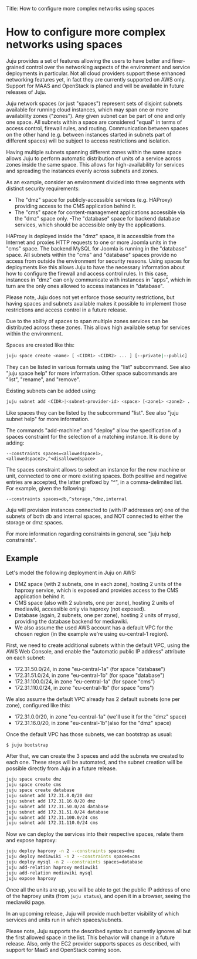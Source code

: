 Title: How to configure more complex networks using spaces

# How to configure more complex networks using spaces

Juju provides a set of features allowing the users to have better and
finer-grained control over the networking aspects of the environment
and service deployments in particular. Not all cloud providers support
these enhanced networking features yet, in fact they are currently
supported on AWS only. Support for MAAS and OpenStack is planed and
will be available in future releases of Juju.

Juju network spaces (or just "spaces") represent sets of disjoint
subnets available for running cloud instances, which may span one
or more availability zones ("zones"). Any given subnet can be part of
one and only one space. All subnets within a space are considered "equal"
in terms of access control, firewall rules, and routing. Communication
between spaces on the other hand (e.g. between instances started in
subnets part of different spaces) will be subject to access restrictions
and isolation.

Having multiple subnets spanning different zones within the same space
allows Juju to perform automatic distribution of units of a service
across zones inside the same space. This allows for high-availability
for services and spreading the instances evenly across subnets and zones.

As an example, consider an environment divided into three segments with
distinct security requirements:

- The "dmz" space for publicly-accessible services (e.g. HAProxy) providing
  access to the CMS application behind it.
- The "cms" space for content-management applications accessible via the "dmz"
  space only.
 -The "database" space for backend database services, which should be accessible
  only by the applications.

HAProxy is deployed inside the "dmz" space, it is accessible from the Internet
and proxies HTTP requests to one or more Joomla units in the "cms" space.
The backend MySQL for Joomla is running in the "database" space. All subnets
within the "cms" and "database" spaces provide no access from outside the
environment for security reasons. Using spaces for deployments like this allows
Juju to have the necessary information about how to configure the firewall and
access control rules. In this case, instances in "dmz" can only communicate
with instances in "apps", which in turn are the only ones allowed to access
instances in "database".

Please note, Juju does not yet enforce those security restrictions, but having
spaces and subnets available makes it possible to implement those restrictions
and access control in a future release.

Due to the ability of spaces to span multiple zones services can be distributed
across these zones. This allows high available setup for services within the
environment.

Spaces are created like this:

```bash
juju space create <name> [ <CIDR1> <CIDR2> ... ] [--private|--public]
```

They can be listed in various formats using the "list" subcommand. See
also "juju space help" for more information. Other space subcommands are
"list", "rename", and "remove".

Existing subnets can be added using:

```bash
juju subnet add <CIDR>|<subnet-provider-id> <space> [<zone1> <zone2> ...]
```

Like spaces they can be listed by the subcommand "list". See
also "juju subnet help" for more information.

The commands "add-machine" and "deploy" allow the specification of a
spaces constraint for the selection of a matching instance. It is done by
adding:

```
--constraints spaces=<allowedspace1>,<allowedspace2>,^<disallowedspace>
```

The spaces constraint allows to select an instance for the new machine or unit,
connected to one or more existing spaces. Both positive and negative entries are
accepted, the latter prefixed by "^", in a comma-delimited list. For example, 
given the following:

```
--constraints spaces=db,^storage,^dmz,internal
```

Juju will provision instances connected to (with IP addresses on) one of the subnets
of both db and internal spaces, and NOT connected to either the storage or dmz spaces.

For more information regarding constraints in general, see "juju help constraints".

## Example

Let's model the following deployment in Juju on AWS:

- DMZ space (with 2 subnets, one in each zone), hosting 2
  units of the haproxy service, which is exposed and provides
  access to the CMS application behind it.
- CMS space (also with 2 subnets, one per zone), hosting 2
  units of mediawiki, accessible only via haproxy (not exposed).
- Database (again, 2 subnets, one per zone), hosting 2 units of
  mysql, providing the database backend for mediawiki.
- We also assume the used AWS account has a default VPC for the
  chosen region (in the example we're using eu-central-1 region).

First, we need to create additional subnets within the default VPC,
using the AWS Web Console, and enable the "automatic public IP address"
attribute on each subnet:

- 172.31.50.0/24, in zone "eu-central-1a" (for space "database")
- 172.31.51.0/24, in zone "eu-central-1b" (for space "database")
- 172.31.100.0/24, in zone "eu-central-1a" (for space "cms")
- 172.31.110.0/24, in zone "eu-central-1b" (for space "cms")

We also assume the default VPC already has 2 default subnets (one per
zone), configured like this:

- 172.31.0.0/20, in zone "eu-central-1a" (we'll use it for the "dmz" space)
- 172.31.16.0/20, in zone "eu-central-1b"(also for the "dmz" space)

Once the default VPC has those subnets, we can bootstrap as usual:

```bash
$ juju bootstrap
```

After that, we can create the 3 spaces and add the subnets we
created to each one. These steps will be automated, and the subnet
creation will be possible directly from Juju in a future release.

```bash
juju space create dmz
juju space create cms
juju space create database
juju subnet add 172.31.0.0/20 dmz
juju subnet add 172.31.16.0/20 dmz
juju subnet add 172.31.50.0/24 database
juju subnet add 172.31.51.0/24 database
juju subnet add 172.31.100.0/24 cms
juju subnet add 172.31.110.0/24 cms
```

Now we can deploy the services into their respective spaces,
relate them and expose haproxy:

```bash
juju deploy haproxy -n 2 --constraints spaces=dmz
juju deploy mediawiki -n 2 --constraints spaces=cms
juju deploy mysql -n 2 --constraints spaces=database
juju add-relation haproxy mediawiki
juju add-relation mediawiki mysql
juju expose haproxy
```

Once all the units are up, you will be able to get the public
IP address of one of the haproxy units (from ```juju status```), and
open it in a browser, seeing the mediawiki page.

In an upcoming release, Juju will provide much better visibility
of which services and units run in which spaces/subnets.

Please note, Juju supports the described syntax but currently ignores
all but the first allowed space in the list. This behavior will change
in a future release. Also, only the EC2 provider supports spaces as
described, with support for MaaS and OpenStack coming soon.
